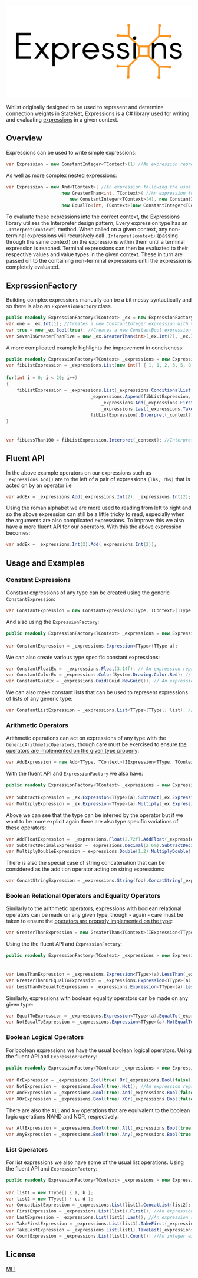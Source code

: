 <p align="center">
   <div style="width:640;height:320">
       <img style="width: inherit" src="https://raw.githubusercontent.com/Aptacode/Expressions/main/Resources/Banner.png">
</div>
</p>

Whilst originally designed to be used to represent and determine connection weights in [StateNet](https://github.com/Aptacode/StateNet), Expressions is a C# library used for writing and evaluating [expressions](https://en.wikipedia.org/wiki/Expression_(computer_science)) in a given context.

## Overview

Expressions can be used to write simple expressions:

```csharp
var Expression = new ConstantInteger<TContext>(1) //An expression representing the int value 1
```

As well as more complex nested expressions:

```csharp
var Expression = new And<TContext>( //An expression following the usual boolean logic of the 'and' operator
                     new GreaterThan<int, TContext>( //An expression for the comparison operator >, this will evaluate to true as 4 > 1
                        new ConstantInteger<TContext>(4), new ConstantInteger<TContext>(1)),
                     new EqualTo<int, TContext>(new ConstantInteger<TContext>(1), new ConstantInteger<TContext>(1))); //An expression for the equality operator.
```
To evaluate these expressions into the correct context, the Expressions library utilises the Interpreter design pattern; Every expression type has an `.Interpret(context)` method. When called on a given context, any non-terminal expressions will recursively call `.Interpret(context)` (passing through the same context) on the expressions within them until a terminal expression is reached. Terminal expressions can then be evaluated to their respective values and value types in the given context. These in turn are passed on to the containing non-terminal expressions until the expression is completely evaluated.


## ExpressionFactory

Building complex expressions manually can be a bit messy syntactically and so there is also an `ExpressionFactory` class.

```csharp
public readonly ExpressionFactory<TContext> _ex = new ExpressionFactory<TContext>();
var one = _ex.Int(1); //Creates a new ConstantInteger expression with value 1
var true = new _ex.Bool(true); //Creates a new ConstantBool expression with value true
var SevenIsGreaterThanFive = new _ex.GreaterThan<int>(_ex.Int(7), _ex.Int(5)); //This is much tidier than the basic implementation
```

A more complicated example highlights the improvement in conciseness:

```csharp
public readonly ExpressionFactory<TContext> _expressions = new ExpressionFactory<TContext>();
var fibListExpression = _expressions.List(new int[] { 1, 1, 2, 3, 5, 8 });

for(int i = 0; i < 20; i++)
{
    fibListExpression = _expressions.List(_expressions.ConditionalList(_expressions.LessThan(_expressions.Last(fibListExpression), _expressions.Int(100)),
                                _expressions.Append(fibListExpression,
                                    _expressions.Add(_expressions.First(_expressions.TakeLast(fibListExpression, _expressions.Int(2))), 
                                    _expressions.Last(_expressions.TakeLast(fibListExpression, _expressions.Int(2))))),
                                fibListExpression).Interpret(_context)); //An expression that when intepreted will add the next number in the fibonacci sequence to the list as long as that number is less than 100 and return the list as an expression or will just return the list as an expression if the next number is greater than 100.
}


var fibLessThan100 = fibListExpression.Interpret(_context); //Interpreting the expression above will return a list of containing the numbers in the Fibonacci sequence less than 100.
```

## Fluent API

In the above example operators on our expressions such as `_expressions.Add()` are to the left of a pair of expressions `(lhs, rhs)` that is acted on by an operator i.e

```csharp
var addEx = _expressions.Add(_expressions.Int(2), _expressions.Int(2);
```

Using the roman alphabet we are more used to reading from left to right and so the above expression can still be a little tricky to read, especially when the arguments are also complicated expressions. To improve this we also have a more fluent API for our operators. With this the above expression becomes:

```csharp
var addEx = _expressions.Int(2).Add(_expressions.Int(2));
```

## Usage and Examples

### Constant Expressions

Constant expressions of any type can be created using the generic `ConstantExpression`:

```csharp
var ConstantExpression = new ConstantExpression<TType, TContext>(TType a); //An expression 'a' of some generic type 
```
And also using the `ExpressionFactory`:

```csharp
public readonly ExpressionFactory<TContext> _expressions = new ExpressionFactory<TContext>();

var ConstantExpression = _expressions.Expression<TType>(TType a);
```

We can also create various type specific constant expressions:

```csharp
var ConstantFloatEx =  _expressions.Float(3.14f); // An expression representing the float value 3.14
var ConstantColorEx = _expressions.Color(System.Drawing.Color.Red); // An expression representing the color red
var ConstantGuidEx = _expressions.Guid(Guid.NewGuid()); // An expression representing a constant guid
```

We can also make constant lists that can be used to represent expressions of lists of any generic type:

```csharp
var ConstantListExpression = _expressions.List<TType>(TType[] list); //An expression representing a list of some generic type
```

### Arithmetic Operators

Arithmetic operations can act on expressions of any type with the `GenericArithmeticOperators`, though care must be exercised to ensure [the operators are implemented on the given type properly](https://docs.microsoft.com/en-us/dotnet/csharp/language-reference/operators/operator-overloading):

```csharp
var AddExpression = new Add<TType, TContext>(IExpression<TType, TContext> a, IExpression<TType, TContext> b); //An expression representing addition on the expressions a & b: a + b
```

With the fluent API and `ExpressionFactory` we also have:

```csharp
public readonly ExpressionFactory<TContext> _expressions = new ExpressionFactory<TContext>();

var SubtractExpression = _ex.Expression<TType>(a).Subtract(_ex.Expression<TType>(b)); //An expression representing subtraction on the expressions a & b: a - b
var MultiplyExpression = _ex.Expression<TType>(a).Multiply(_ex.Expression<TType>(b));; //An expression representing multiplication on the expressions a & b: a * b
```

Above we can see that the type can be inferred by the operator but if we want to be more explicit again there are also type specific variations of these operators:

```csharp
var AddFloatExpression =  _expressions.Float(2.72f).AddFloat(_expressions.Float(1.41f)); //An expression representing addition of two floats: 2.72 + 1.41
var SubtractDecimalExpression = _expressions.Decimal(2.6m).SubtractDecimal(_expressions.Decimal(1.9m)); //An expression respresenting subtraction of the right float from the left:  2.6 - 1.3
var MultiplyDoubleExpression =_expressions.Double(1.2).MultiplyDouble(_expressions.Double(3.4)); //An expression representing the multiplication of two doubles: 1.2 * 3.4
```

There is also the special case of string concatenation that can be considered as the addition operator acting on string expressions:

```csharp
var ConcatStringExpression = _expressions.String(foo).ConcatString(_expressions.String(bar)); //An expression representing the concatenation (addition) of two string expressions: 'foo' + 'bar'
```

### Boolean Relational Operators and Equality Operators

Similarly to the arithmetic operators, expressions with boolean relational operators can be made on any given type, though - again - care must be taken to ensure the [operators are properly implemented on the type](https://docs.microsoft.com/en-us/dotnet/csharp/language-reference/operators/comparison-operators#operator-overloadability):

```csharp
var GreaterThanExpression = new GreaterThan<TContext>(IExpression<TType, TContext> a, IExpression<TType, TContext> b); // An expression representing the comparison 'a > b'
```

Using the the fluent API and `ExpressionFactory`:

```csharp
public readonly ExpressionFactory<TContext> _expressions = new ExpressionFactory<TContext>();


var LessThanExpression = _expressions.Expression<TType>(a).LessThan(_expressions.Expression<TType>(b)); //An expression representing the comparison a < b
var GreaterThanOrEqualToExpression = _expressions.Expression<TType>(a).GreaterThan(_expressions.Expression<TType>(b)); // An expression representing the comparison a >= b
var LessThanOrEqualToExpression = _expressions.Expression<TType>(a).LessThanOrEqualTo(_expressions.Expression<TType>(b)); // An expression representing the comparison a <= b
```

Similarly, expressions with boolean equality operators can be made on any given type:

```csharp
var EqualToExpression = _expressions.Expression<TType>(a).EqualTo(_expressions.Expression<TType>(b)); //An expression represent the comparison 'a == b'
var NotEqualToExpression = _expressions.Expression<TType>(a).NotEqualTo(_expressions.Expression<TType>(b)); //An expression represent the comparison 'a != b'
```

### Boolean Logical Operators

For boolean expressions we have the usual boolean logical operators. Using the fluent API and `ExpressionFactory`:

```csharp
public readonly ExpressionFactory<TContext> _expressions = new ExpressionFactory<TContext>();

var OrExpression = _expressions.Bool(true).Or(_expressions.Bool(false)); //An expression representing the boolean expression 'true OR false'
var NotExpression = _expressions.Bool(true).Not(); //An expression representing the boolean expression 'NOT true'
var AndExpression = _expressions.Bool(true).And(_expressions.Bool(false)); //An expression representing the boolean expression 'true AND false'
var XOrExpression = _expressions.Bool(true).XOr(_expressions.Bool(false)); //An expression representing the boolean expression 'true XOR false'
```

There are also the `All` and `Any` operations that are equivalent to the boolean logic operations NAND and NOR, respectively:

```csharp
var AllExpression = _expressions.Bool(true).All(_expressions.Bool(true), _expressions.Bool(false)); //An expression respresenting the boolean expression 'true AND true AND false'
var AnyExpression = _expressions.Bool(true).Any(_expressions.Bool(true), _expressions.Bool(false)); //An expression respresenting the boolean expression 'true OR true OR false'
```


### List Operators

For list expressions we also have some of the usual list operations. Using the fluent API and `ExpressionFactory`:

```csharp
public readonly ExpressionFactory<TContext> _expressions = new ExpressionFactory<TContext>();

var list1 = new TType[] { a, b };
var list2 = new TType[] { c, d };
var ConcatListExpression = _expressions.List(list1).ConcatList(list2); //A list expression representing the concatenation of two list expressions 'list1 + list2'
var FirstExpression = _expressions.List(list1).First(); //An expression representing the first item in the list
var LastExpression = _expressions.List(list1).Last(); //An expression representing the last item in the list
var TakeFirstExpression = _expressions.List(list1).TakeFirst(_expressions.Int(n)); //A list expression of the first n items in 'list1'
var TakeLastExpression = _expressions.List(list1).TakeLast(_expressions.Int(m)); //A list expression of the last m items in 'list1'
var CountExpression = _expressions.List(list1).Count(); //An integer expression representing the number of items in the list
```

## License
[MIT](https://choosealicense.com/licenses/mit/)

